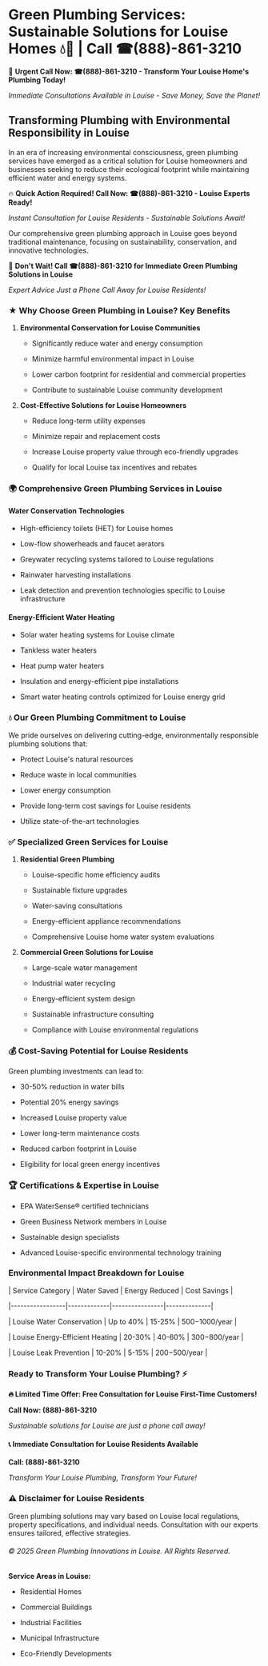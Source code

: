 # Green Plumbing Services: Sustainable Solutions for Louise Homes 💧🌿 | Call ☎(888)-861-3210

🚨 **Urgent Call Now: ☎(888)-861-3210 - Transform Your Louise Home's Plumbing Today!**
*Immediate Consultations Available in Louise - Save Money, Save the Planet!*

## Transforming Plumbing with Environmental Responsibility in Louise

In an era of increasing environmental consciousness, green plumbing services have emerged as a critical solution for Louise homeowners and businesses seeking to reduce their ecological footprint while maintaining efficient water and energy systems. 

🔥 **Quick Action Required! Call Now: ☎(888)-861-3210 - Louise Experts Ready!**
*Instant Consultation for Louise Residents - Sustainable Solutions Await!*

Our comprehensive green plumbing approach in Louise goes beyond traditional maintenance, focusing on sustainability, conservation, and innovative technologies.

🚨 **Don't Wait! Call ☎(888)-861-3210 for Immediate Green Plumbing Solutions in Louise**
*Expert Advice Just a Phone Call Away for Louise Residents!*

### ★ Why Choose Green Plumbing in Louise? Key Benefits

1. **Environmental Conservation for Louise Communities** 
   - Significantly reduce water and energy consumption
   - Minimize harmful environmental impact in Louise
   - Lower carbon footprint for residential and commercial properties
   - Contribute to sustainable Louise community development

2. **Cost-Effective Solutions for Louise Homeowners** 
   - Reduce long-term utility expenses
   - Minimize repair and replacement costs
   - Increase Louise property value through eco-friendly upgrades
   - Qualify for local Louise tax incentives and rebates

### 🌍 Comprehensive Green Plumbing Services in Louise

#### Water Conservation Technologies
- High-efficiency toilets (HET) for Louise homes
- Low-flow showerheads and faucet aerators
- Greywater recycling systems tailored to Louise regulations
- Rainwater harvesting installations
- Leak detection and prevention technologies specific to Louise infrastructure

#### Energy-Efficient Water Heating
- Solar water heating systems for Louise climate
- Tankless water heaters
- Heat pump water heaters
- Insulation and energy-efficient pipe installations
- Smart water heating controls optimized for Louise energy grid

### 💧 Our Green Plumbing Commitment to Louise

We pride ourselves on delivering cutting-edge, environmentally responsible plumbing solutions that:
- Protect Louise's natural resources
- Reduce waste in local communities
- Lower energy consumption
- Provide long-term cost savings for Louise residents
- Utilize state-of-the-art technologies

### ✅ Specialized Green Services for Louise

1. **Residential Green Plumbing**
   - Louise-specific home efficiency audits
   - Sustainable fixture upgrades
   - Water-saving consultations
   - Energy-efficient appliance recommendations
   - Comprehensive Louise home water system evaluations

2. **Commercial Green Solutions for Louise**
   - Large-scale water management
   - Industrial water recycling
   - Energy-efficient system design
   - Sustainable infrastructure consulting
   - Compliance with Louise environmental regulations

### 💰 Cost-Saving Potential for Louise Residents

Green plumbing investments can lead to:
- 30-50% reduction in water bills
- Potential 20% energy savings
- Increased Louise property value
- Lower long-term maintenance costs
- Reduced carbon footprint in Louise
- Eligibility for local green energy incentives

### 🏆 Certifications & Expertise in Louise

- EPA WaterSense® certified technicians
- Green Business Network members in Louise
- Sustainable design specialists
- Advanced Louise-specific environmental technology training

### Environmental Impact Breakdown for Louise

| Service Category | Water Saved | Energy Reduced | Cost Savings |
|-----------------|-------------|----------------|--------------|
| Louise Water Conservation | Up to 40% | 15-25% | $500-$1000/year |
| Louise Energy-Efficient Heating | 20-30% | 40-60% | $300-$800/year |
| Louise Leak Prevention | 10-20% | 5-15% | $200-$500/year |

### Ready to Transform Your Louise Plumbing? ⚡

**🔥 Limited Time Offer: Free Consultation for Louise First-Time Customers!**

**Call Now: (888)-861-3210**
*Sustainable solutions for Louise are just a phone call away!*

#### 📞 Immediate Consultation for Louise Residents Available

**Call: (888)-861-3210**
*Transform Your Louise Plumbing, Transform Your Future!*

### ⚠️ Disclaimer for Louise Residents

Green plumbing solutions may vary based on Louise local regulations, property specifications, and individual needs. Consultation with our experts ensures tailored, effective strategies.

###### © 2025 Green Plumbing Innovations in Louise. All Rights Reserved.

**Service Areas in Louise:** 
- Residential Homes
- Commercial Buildings
- Industrial Facilities
- Municipal Infrastructure
- Eco-Friendly Developments